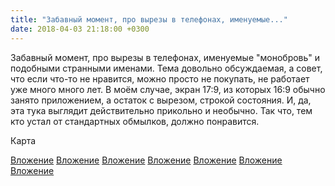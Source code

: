 ```yaml
---
title: "Забавный момент, про вырезы в телефонах, именуемые..."
date: 2018-04-03 21:18:00 +0300
---
```


Забавный момент, про вырезы в телефонах, именуемые "монобровь" и подобными странными именами. Тема довольно обсуждаемая, а совет, что если что-то не нравится, можно просто не покупать, не работает уже много много лет. В моём случае, экран 17:9, из которых 16:9 обычно занято приложением, а остаток с вырезом, строкой состояния. И, да, эта тука выглядит действительно прикольно и необычно. Так что, тем кто устал от стандартных обмылков, должно понравится.


Карта

[Вложение](https://vk.com/photo41076938_456243137)
[Вложение](https://vk.com/photo41076938_456243136)
[Вложение](https://vk.com/photo41076938_456243139)
[Вложение](https://vk.com/photo41076938_456243140)
[Вложение](https://vk.com/photo41076938_456243141)
[Вложение](https://vk.com/photo41076938_456243147)
[Вложение](https://vk.com/photo41076938_456243143)

